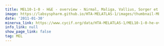 ```yaml
---
title: MEL10-1-0 - H&E - overview - Nirmal, Maliga, Vallius, Sorger et al., 2021
image: https://labsyspharm.github.io/HTA-MELATLAS-1/images/thumbnail-MEL10-1-0-he-overview.jpg
date: '2011-01-30'
minerva_link: https://www.cycif.org/data/HTA-MELATLAS-1/MEL10-1-0-he-overview
info_link: null
show_page_link: false
tag: MEL
---
```


